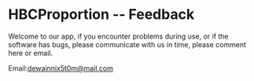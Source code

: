 # HBCProportion -- Feedback


Welcome to our app, if you encounter problems during use, or if the software has bugs, please communicate with us in time, please comment here or email.


Email:dewainnix5t0m@mail.com

